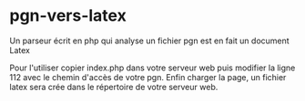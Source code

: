 # pgn-vers-latex
Un parseur écrit en php qui analyse un fichier pgn est en fait un document Latex

Pour l'utiliser copier index.php dans votre serveur web puis modifier la ligne 112 avec 
le chemin d'accès de votre pgn. Enfin charger la page, un fichier latex sera crée dans le répertoire 
de votre serveur web.
